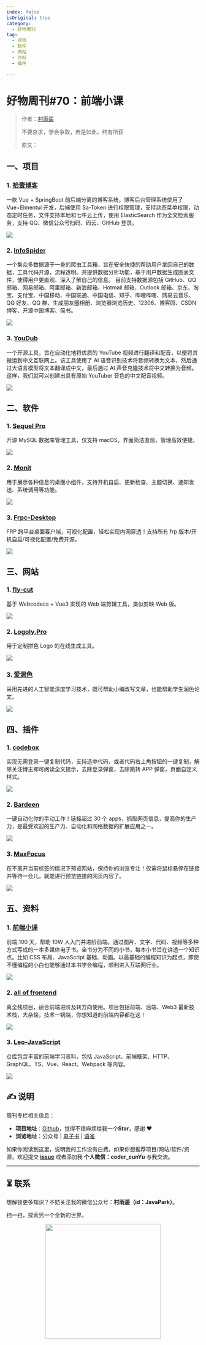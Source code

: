 ```yaml
---
index: false
isOriginal: true
category:
  - 好物周刊
tag:
  - 项目
  - 软件
  - 网站
  - 资料
  - 插件

---
```


# 好物周刊#70：前端小课

> 作者：[村雨遥](https://github.com/cunyu1943)
> 
> 不要哀求，学会争取，若是如此，终有所获
> 
> 原文：

## 一、项目

### 1. [拾壹博客](https://gitee.com/quequnlong/shiyi-blog)

一款 Vue + SpringBoot 前后端分离的博客系统，博客后台管理系统使用了 Vue+Elmentui 开发，后端使用 Sa-Token 进行权限管理，支持动态菜单权限，动态定时任务，文件支持本地和七牛云上传，使用 ElasticSearch 作为全文检索服务，支持 QQ、微信公众号扫码、码云、GitHub 登录。

![](assets/0817-0823/1723681113612-98368d8e-f151-4107-9498-5223f6068b4a.webp)

### 2. [InfoSpider](https://github.com/kangvcar/InfoSpider)

一个集众多数据源于一身的爬虫工具箱，旨在安全快捷的帮助用户拿回自己的数据，工具代码开源，流程透明。并提供数据分析功能，基于用户数据生成图表文件，使得用户更直观、深入了解自己的信息。 目前支持数据源包括 GitHub、QQ 邮箱、网易邮箱、阿里邮箱、新浪邮箱、Hotmail 邮箱、Outlook 邮箱、京东、淘宝、支付宝、中国移动、中国联通、中国电信、知乎、哔哩哔哩、网易云音乐、QQ 好友、QQ 群、生成朋友圈相册、浏览器浏览历史、12306、博客园、CSDN 博客、开源中国博客、简书。

![](assets/0817-0823/1724025905705-eb66a9cf-b194-44e8-a4df-2b34aa53b467.webp)

### 3. [YouDub](https://github.com/liuzhao1225/YouDub)

一个开源工具，旨在自动化地将优质的 YouTube 视频进行翻译和配音，以便将其搬运到中文互联网上。该工具使用了 AI 语音识别技术将音频转换为文本，然后通过大语言模型将文本翻译成中文，最后通过 AI 声音克隆技术将中文转换为音频。这样，我们就可以创建出具有原始 YouTuber 音色的中文配音视频。

![](assets/0817-0823/1724112012903-0211943d-970b-4f3b-8c33-649f09bb990d.webp)

## 二、软件

### 1. [Sequel Pro](https://sequelpro.com)

开源 MySQL 数据库管理工具，仅支持 macOS。界面简洁直观，管理高效便捷。

![](assets/0817-0823/1723680774250-7d51fd53-01da-431a-ba64-7960308e6095.png)

### 2. [Monit](https://github.com/fzf404/Monit)

用于展示各种信息的桌面小组件，支持开机自启、更新检查、主题切换、通知发送、系统调用等功能。

![](assets/0817-0823/1724026292125-178282e1-ef9a-42d0-812a-adde0e332045.webp)

### 3. [Frpc-Desktop](https://github.com/luckjiawei/frpc-desktop)

FRP 跨平台桌面客户端，可视化配置，轻松实现内网穿透！支持所有 frp 版本/开机自启/可视化配置/免费开源。

![](assets/0817-0823/1724026260723-7450a534-611c-45df-a816-b21a13ba2628.webp)

## 三、网站

### 1. [fly-cut](https://github.com/x007xyz/fly-cut)

基于 Webcodecs + Vue3 实现的 Web 端剪辑工具，类似剪映 Web 版。

![](assets/0817-0823/1724025748488-8fe3d018-4c56-4bdb-82b1-4d10c2d6236a.webp)

### 2. [Logoly.Pro](https://www.logoly.pro)

用于定制拼色 Logo 的在线生成工具。

![](assets/0817-0823/1724026524815-101ef387-a071-4edb-a7b2-c8bacf627aee.webp)

### 3. [爱润色](https://aiwyc.com/)

采用先进的人工智能深度学习技术，既可帮助小编改写文章，也能帮助学生润色论文。

![](assets/0817-0823/1724112060536-5df661c4-833c-4dd8-b3ef-16372dc0e831.webp)

## 四、插件

### 1. [codebox](https://chromewebstore.google.com/detail/acnnhjllgegbndgknlliobjlekgilbdf)

实现无需登录一键复制代码，支持选中代码，或者代码右上角按钮的一键复制，解除关注博主即可阅读全文提示，去除登录弹窗，去除跳转 APP 弹窗，页面自定义样式。

![](assets/0817-0823/1724065290906-18e9b81f-b4b0-42be-a985-cf27d4cfac24.webp)

### 2. [Bardeen](https://chromewebstore.google.com/detail/ihhkmalpkhkoedlmcnilbbhhbhnicjga)

一键自动化你的手动工作！链接超过 30 个 apps，抓取网页信息，提高你的生产力，是最受欢迎的生产力、自动化和网络数据的扩展应用之一。

![](assets/0817-0823/1724112137509-c855bd74-3289-4244-83f3-c11a4e6501ad.webp)

### 3. [MaxFocus](https://chromewebstore.google.com/detail/bnacincmbaknlbegecpioobkfgejlojp?hl=zh-CN)

在不离开当前标签的情况下预览网站，保持你的浏览专注！仅需将鼠标悬停在链接并等待一会儿，就能进行预览链接的网页内容了。

![](assets/0817-0823/1724112153884-b8500975-fd43-4853-9b9c-20e5949b16ba.webp)

## 五、资料

### 1. [前端小课](https://github.com/lefex/FE)

前端 100 天，帮助 10W 人入门并进阶前端。通过图片、文字、代码、视频等多种方式写成的一本多媒体电子书。全书分为不同的小书，每本小书旨在讲透一个知识点。比如 CSS 布局、JavaScript 基础、动画。以最基础的编程知识为起点，即使不懂编程的小白也能够通过本书学会编程，顺利进入互联网行业。

![](assets/0817-0823/1724112125269-7b538c5c-e1b6-4395-ba68-654d38ee9b43.webp)

### 2. [all of frontend](https://github.com/KieSun/all-of-frontend)

真全栈项目，适合前端进阶及转方向使用。项目包括前端、后端、Web3 最新技术栈，大杂烩，技术一锅端，你想知道的前端内容都在这！

![](assets/0817-0823/1724112100754-6ce07bd6-a4b9-44d4-a0e2-3c510ed9cf9b.webp)

### 3. [Leo-JavaScript](https://github.com/pingan8787/Leo-JavaScript)

仓库包含丰富的前端学习资料，包括 JavaScript、前端框架、HTTP、GraphQL、TS、Vue、React、Webpack 等内容。

![](assets/0817-0823/1724112076954-d7cba013-57a9-4133-be87-34f1a309d726.webp)

## 

## ✍️ 说明

周刊专栏相关信息：

- **项目地址**：[Github](https://github.com/cunyu1943/weekly)，觉得不错麻烦给我一个**Star**，感谢 ❤️
- **浏览地址**：公众号 | [电子书](https://cunyu1943.github.io/weekly) | [语雀](https://yuque.com/cunyu1943/weekly)

如果你阅读到这里，说明我的工作没有白费。如果你想推荐项目/网站/软件/资源，欢迎提交 **[issue](https://github.com/cunyu1943/weekly/issues)** 或者添加我 **个人微信：coder_cunYu** 与我交流。

---

## ⏳ 联系

想解锁更多知识？不妨关注我的微信公众号：**村雨遥（id：JavaPark）**。

扫一扫，探索另一个全新的世界。

<center>
<img src="/contact/contact.png" width="300">
</center>


